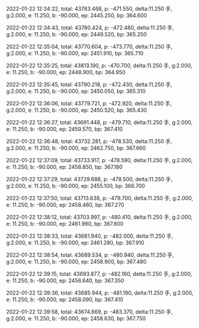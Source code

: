 2022-01-22 12:34:22, total: 43783.468, p: -471.550, delta:11.250 手, g:2.000, e: 11.250, b: -90.000, ep: 2445.250, bp: 364.600

2022-01-22 12:34:43, total: 43780.424, p: -472.480, delta:11.250 手, g:2.000, e: 11.250, b: -90.000, ep: 2449.520, bp: 365.250

2022-01-22 12:35:04, total: 43770.604, p: -473.770, delta:11.250 手, g:2.000, e: 11.250, b: -90.000, ep: 2451.910, bp: 365.710

2022-01-22 12:35:25, total: 43813.190, p: -470.700, delta:11.250 手, g:2.000, e: 11.250, b: -90.000, ep: 2448.900, bp: 364.950

2022-01-22 12:35:45, total: 43790.218, p: -472.430, delta:11.250 手, g:2.000, e: 11.250, b: -90.000, ep: 2450.050, bp: 365.310

2022-01-22 12:36:06, total: 43779.721, p: -472.920, delta:11.250 手, g:2.000, e: 11.250, b: -90.000, ep: 2450.520, bp: 365.430

2022-01-22 12:36:27, total: 43691.448, p: -479.710, delta:11.250 手, g:2.000, e: 11.250, b: -90.000, ep: 2459.570, bp: 367.410

2022-01-22 12:36:48, total: 43732.281, p: -478.530, delta:11.250 手, g:2.000, e: 11.250, b: -90.000, ep: 2462.750, bp: 367.660

2022-01-22 12:37:09, total: 43733.917, p: -478.590, delta:11.250 手, g:2.000, e: 11.250, b: -90.000, ep: 2458.850, bp: 367.180

2022-01-22 12:37:29, total: 43729.688, p: -478.500, delta:11.250 手, g:2.000, e: 11.250, b: -90.000, ep: 2455.100, bp: 366.700

2022-01-22 12:37:50, total: 43713.638, p: -479.700, delta:11.250 手, g:2.000, e: 11.250, b: -90.000, ep: 2458.460, bp: 367.270

2022-01-22 12:38:12, total: 43703.997, p: -480.410, delta:11.250 手, g:2.000, e: 11.250, b: -90.000, ep: 2461.990, bp: 367.800

2022-01-22 12:38:33, total: 43681.940, p: -482.000, delta:11.250 手, g:2.000, e: 11.250, b: -90.000, ep: 2461.280, bp: 367.910

2022-01-22 12:38:54, total: 43689.534, p: -480.940, delta:11.250 手, g:2.000, e: 11.250, b: -90.000, ep: 2458.900, bp: 367.480

2022-01-22 12:39:15, total: 43693.877, p: -482.160, delta:11.250 手, g:2.000, e: 11.250, b: -90.000, ep: 2456.640, bp: 367.350

2022-01-22 12:39:36, total: 43685.944, p: -481.190, delta:11.250 手, g:2.000, e: 11.250, b: -90.000, ep: 2458.090, bp: 367.410

2022-01-22 12:39:58, total: 43674.669, p: -483.370, delta:11.250 手, g:2.000, e: 11.250, b: -90.000, ep: 2458.630, bp: 367.750